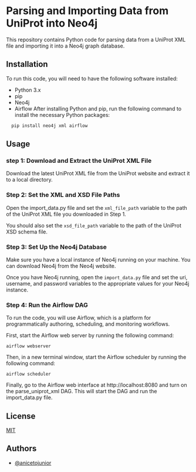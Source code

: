 
# Parsing and Importing Data from UniProt into Neo4j

This repository contains Python code for parsing data from a UniProt XML file and importing it into a Neo4j graph database.

## Installation

To run this code, you will need to have the following software installed:

- Python 3.x
- pip
- Neo4j
- Airflow
After installing Python and pip, run the following command to install the necessary Python packages:

```bash
  pip install neo4j xml airflow
```

## Usage

### step 1: Download and Extract the UniProt XML File
Download the latest UniProt XML file from the UniProt website and extract it to a local directory.

### Step 2: Set the XML and XSD File Paths
Open the import_data.py file and set the `xml_file_path` variable to the path of the UniProt XML file you downloaded in Step 1.

You should also set the `xsd_file_path` variable to the path of the UniProt XSD schema file.

### Step 3: Set Up the Neo4j Database
Make sure you have a local instance of Neo4j running on your machine. You can download Neo4j from the Neo4j website.

Once you have Neo4j running, open the `import_data.py` file and set the uri, username, and password variables to the appropriate values for your Neo4j instance.

### Step 4: Run the Airflow DAG
To run the code, you will use Airflow, which is a platform for programmatically authoring, scheduling, and monitoring workflows.

First, start the Airflow web server by running the following command:

```
airflow webserver
```

Then, in a new terminal window, start the Airflow scheduler by running the following command:
```
airflow scheduler
```

Finally, go to the Airflow web interface at http://localhost:8080 and turn on the parse_uniprot_xml DAG. This will start the DAG and run the import_data.py file.

## License

[MIT](https://choosealicense.com/licenses/mit/)


## Authors

- [@anicetojunior](https://www.github.com/anicetojunior)
